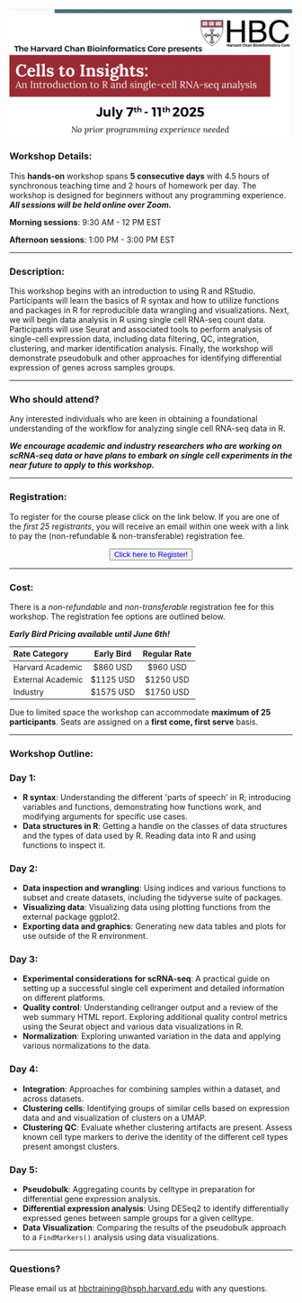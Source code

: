 <p align="center">
<img src="assets/images/cells_to_insights.png" width="1000">
</p>

### **Workshop Details:**
This **hands-on** workshop spans **5 consecutive days** with 4.5 hours of synchronous teaching time and 2 hours of homework per day. The workshop is designed for beginners without any programming experience. ***All sessions will be held online over Zoom.***

**Morning sessions**: 9:30 AM - 12 PM EST

**Afternoon sessions**: 1:00 PM - 3:00 PM EST

---

### **Description:**
This workshop begins with an introduction to using R and RStudio. Participants will learn the basics of R syntax and how to utlilize functions and packages in R for reproducible data wrangling and visualizations. Next, we will begin data analysis in R using single cell RNA-seq count data. Participants will use Seurat and associated tools to perform analysis of single-cell expression data, including data filtering, QC, integration, clustering, and marker identification analysis. Finally, the workshop will demonstrate pseudobulk and other approaches for identifying differential expression of genes across samples groups.

---

### **Who should attend?**

Any interested individuals who are keen in obtaining a foundational understanding of the workflow for analyzing single cell RNA-seq data in R. 

***We encourage academic and industry researchers who are working on scRNA-seq data or have plans to embark on single cell experiments in the near future to apply to this workshop.***

---

### **Registration:**
To register for the course please click on the link below. If you are one of the *first 25 registrants*, you will receive an email within one week with a link to pay the (non-refundable & non-transferable) registration fee.

<!--
<div style="text-align:center">
	 <a><button name="button" style = "color: red" >Registration is now closed!</button></a>
</div>

-->

<div style="text-align:center">
	 <a><button name="button" style = "color: blue" onclick="location.href='https://harvard.az1.qualtrics.com/jfe/form/SV_9MFlOEFb3W5AfBA'">Click here to Register!</button></a>
</div>


<!-- This content will not appear in the rendered Markdown -->


---

### **Cost:**

There is a _non-refundable_ and _non-transferable_ registration fee for this workshop. The registration fee options are outlined below.

***Early Bird Pricing available until June 6th!***

| Rate Category | Early Bird  | Regular Rate| 
|:---------------|:-------------:|:-------------:|
| Harvard Academic  | $860 USD | $960 USD |
| External Academic | $1125 USD | $1250 USD |
| Industry | $1575 USD | $1750 USD |


Due to limited space the workshop can accommodate **maximum of 25 participants**. Seats are assigned on a **first come, first serve** basis.

 
---

### **Workshop Outline:**

### **Day 1:**
* **R syntax**: Understanding the different 'parts of speech' in R; introducing variables and functions, demonstrating how functions work, and modifying arguments for specific use cases.
* **Data structures in R**: Getting a handle on the classes of data structures and the types of data used by R. Reading data into R and using functions to inspect it.
  
### **Day 2:**
* **Data inspection and wrangling**: Using indices and various functions to subset and create datasets, including the tidyverse suite of packages.
* **Visualizing data**: Visualizing data using plotting functions from the external package ggplot2.
* **Exporting data and graphics**: Generating new data tables and plots for use outside of the R environment.


### **Day 3:**
* **Experimental considerations for scRNA-seq**: A practical guide on setting up a successful single cell experiment and detailed information on different platforms.
* **Quality control**: Understanding cellranger output and a review of the web summary HTML report. Exploring additional quality control metrics using the Seurat object and various data visualizations in R. 
* **Normalization**: Exploring unwanted variation in the data and applying various normalizations to the data.

### **Day 4:**
* **Integration**: Approaches for combining samples within a dataset, and across datasets.
* **Clustering cells**: Identifying groups of similar cells based on expression data and and visualization of clusters on a UMAP.
* **Clustering QC**: Evaluate whether clustering artifacts are present. Assess known cell type markers to derive the identity of the different cell types present amongst clusters.

### **Day 5:**
* **Pseudobulk**: Aggregating counts by celltype in preparation for differential gene expression analysis.
* **Differential expression analysis**: Using DESeq2 to identify differentially expressed genes between sample groups for a given celltype.
* **Data Visualization**: Comparing the results of the pseudobulk approach to a `FindMarkers()` analysis using data visualizations.


---

### **Questions?**

Please email us at hbctraining@hsph.harvard.edu with any questions.

